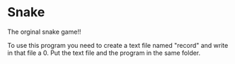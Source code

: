 # Snake
The orginal snake game!!

To use this program you need to create a text file named "record" and write in that file a 0. 
Put the text file and the program in the same folder.
